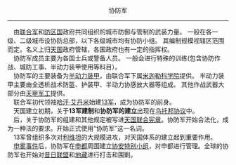 <p align="center">协防军</p>  

******

&emsp;由[联合军](ChapterOne/UA.md)和[防区国]()政府共同组织的城市防御与管制的武装力量。
一般在各一级、二级城市设协防总部，以下各级城市均有协防小组。
其编制规模视辖区范围而定。名义上归[天国]()政府管辖，各国政府也有一定的指挥权。  
&emsp;协防军成员主要为各国士兵或警备人员。
一般会进行特殊的训练(包含协防作战、城防工事、半动力装甲使用等科目）。  
&emsp;协防军的主要装备为[半动力装甲]()，由联合军下属[米迦勒科学院]()提供。
半动力装甲主要由全透析战术防盔、护装甲、半动力协感放大器等组成。
其他作战武器大部分由[天甲军工]()提供。  
&emsp;联合军初代领袖[哈汗·艾丹米]()始建[13军]()，成为协防军的前身。  
&emsp;天国建立初期，关于**13军建制**和**协防军的建立**出现在[乌托邦协议]()中。  
&emsp;后，关于协防军的组建和其他规定被写进[天国联合宪章]()。协防军开始合法化，成为一种法的要求。开始正式使用“协防军”这一名词。  
&emsp;13军曾组织多次对[利维坦]()的大规模进攻，对天国体系的建立起到重要作用。  
&emsp;[申雾事件]()后，协防军在[申都]()周围建立[协安特别小组]()，对申都进行管理。全球的协防军也开始对[昔日联盟]()和[地藏]()进行打击和围剿。  

